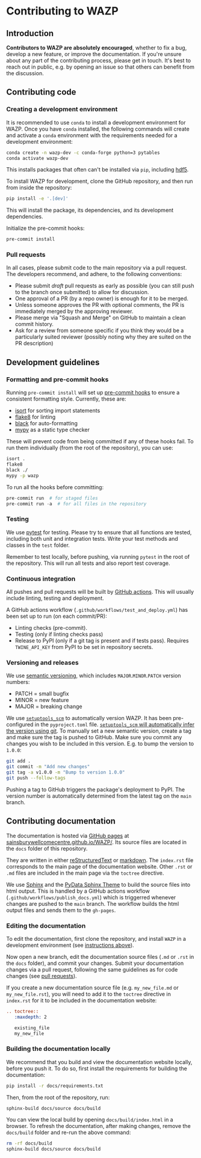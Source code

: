 # Contributing to WAZP

## Introduction

**Contributors to WAZP are absolutely encouraged**, whether to fix a bug, develop a new feature, or improve the documentation.
If you're unsure about any part of the contributing process, please get in touch. It's best to reach out in public, e.g. by opening an issue so that others can benefit from the discussion.

## Contributing code

### Creating a development environment

It is recommended to use `conda` to install a development environment for
WAZP. Once you have `conda` installed, the following commands
will create and activate a `conda` environment with the requirements needed
for a development environment:

```sh
conda create -n wazp-dev -c conda-forge python=3 pytables
conda activate wazp-dev
```

This installs packages that often can't be installed via `pip`, including
[hdf5](https://www.hdfgroup.org/solutions/hdf5/).

To install WAZP for development, clone the GitHub repository, and then run from inside the repository:

```sh
pip install -e '.[dev]'
```

This will install the package, its dependencies,
and its development dependencies.

Initialize the pre-commit hooks:

```bash
pre-commit install
```

### Pull requests

In all cases, please submit code to the main repository via a pull request. The developers recommend, and adhere, to the following conventions:

- Please submit _draft_ pull requests as early as possible (you can still push to the branch once submitted) to
  allow for discussion.
- One approval of a PR (by a repo owner) is enough for it to be merged.
- Unless someone approves the PR with optional comments, the PR is immediately merged by the approving reviewer.
- Please merge via "Squash and Merge" on GitHub to maintain a clean commit history.
- Ask for a review from someone specific if you think they would be a particularly suited reviewer (possibly noting
  why they are suited on the PR description)

## Development guidelines

### Formatting and pre-commit hooks

Running `pre-commit install` will set up [pre-commit hooks](https://pre-commit.com/) to ensure a consistent formatting style. Currently, these are:
* [isort](https://pycqa.github.io/isort/) for sorting import statements
* [flake8](https://flake8.pycqa.org/en/latest/) for linting
* [black](https://black.readthedocs.io/en/stable/) for auto-formatting
* [mypy](https://mypy.readthedocs.io/en/stable/index.html) as a static type checker

These will prevent code from being committed if any of these hooks fail. To run them individually (from the root of the repository), you can use:
```bash
isort .
flake8
black ./
mypy -p wazp
```

To run all the hooks before committing:

```python
pre-commit run  # for staged files
pre-commit run -a  # for all files in the repository
```

### Testing

We use [pytest](https://docs.pytest.org/en/latest/) for testing. Please try to ensure that all functions
are tested, including both unit and integration tests.
Write your test methods and classes in the `test` folder.

Remember to test locally, before pushing, via running `pytest` in the root of the repository. This will run all tests and also report test coverage.

### Continuous integration
All pushes and pull requests will be built by [GitHub actions](https://docs.github.com/en/actions). This will usually include linting, testing and deployment.

A GitHub actions workflow (`.github/workflows/test_and_deploy.yml`) has been set up to run (on each commit/PR):
* Linting checks (pre-commit).
* Testing (only if linting checks pass)
* Release to PyPI (only if a git tag is present and if tests pass). Requires `TWINE_API_KEY` from PyPI to be set in repository secrets.

### Versioning and releases
We use [semantic versioning](https://semver.org/), which includes `MAJOR`.`MINOR`.`PATCH` version numbers:

* PATCH = small bugfix
* MINOR = new feature
* MAJOR = breaking change

We use [`setuptools_scm`](https://github.com/pypa/setuptools_scm) to automatically version WAZP. It has been pre-configured in the `pyproject.toml` file. [`setuptools_scm` will automatically infer the version using git](https://github.com/pypa/setuptools_scm#default-versioning-scheme). To manually set a new semantic version, create a tag and make sure the tag is pushed to GitHub. Make sure you commit any changes you wish to be included in this version. E.g. to bump the version to `1.0.0`:

```bash
git add .
git commit -m "Add new changes"
git tag -a v1.0.0 -m "Bump to version 1.0.0"
git push --follow-tags
```

Pushing a tag to GitHub triggers the package's deployment to PyPI. The version number is automatically determined from the latest tag on the `main` branch.

## Contributing documentation

The documentation is hosted via [GitHub pages](https://pages.github.com/) at [sainsburywellcomecentre.github.io/WAZP/](https://sainsburywellcomecentre.github.io/WAZP/). Its source files are located in the `docs` folder of this repository.

They are written in either [reStructuredText](https://docutils.sourceforge.io/rst.html) or [markdown](https://myst-parser.readthedocs.io/en/stable/syntax/typography.html).
The `index.rst` file corresponds to the main page of the documentation website. Other `.rst`  or `.md` files are included in the main page via the `toctree` directive.

We use [Sphinx](https://www.sphinx-doc.org/en/master/) and the [PyData Sphinx Theme](https://pydata-sphinx-theme.readthedocs.io/en/stable/index.html) to build the source files into html output. This is handled by a GitHub actions workflow (`.github/workflows/publish_docs.yml`) which is triggerred whenever changes are pushed to the `main` branch. The workflow builds the html output files and sends them to the `gh-pages`.

### Editing the documentation

To edit the documentation, first clone the repository, and install `WAZP` in a development environment (see [instructions above](#creating-a-development-environment)).

Now open a new branch, edit the documentation source files (`.md` or `.rst` in the `docs` folder), and commit your changes. Submit your documentation changes via a pull request, following the same guidelines as for code changes (see [pull requests](#pull-requests)).

If you create a new documentation source file (e.g. `my_new_file.md` or `my_new_file.rst`), you will need to add it to the `toctree` directive in `index.rst` for it to be included in the documentation website:

```rst
.. toctree::
   :maxdepth: 2

   existing_file
   my_new_file
```



### Building the documentation locally
We recommend that you build and view the documentation website locally, before you push it.
To do so, first install the requirements for building the documentation:
```bash
pip install -r docs/requirements.txt
```

Then, from the root of the repository, run:
```bash
sphinx-build docs/source docs/build
```

You can view the local build by opening `docs/build/index.html` in a browser.
To refresh the documentation, after making changes, remove the `docs/build` folder and re-run the above command:

```bash
rm -rf docs/build
sphinx-build docs/source docs/build
```

